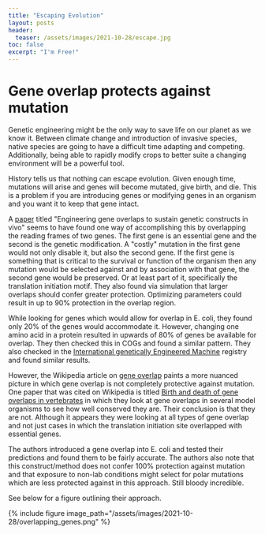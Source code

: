 ```yaml
---
title: "Escaping Evolution"
layout: posts
header:
  teaser: /assets/images/2021-10-28/escape.jpg
toc: false
excerpt: "I'm Free!"
---
```


# Gene overlap protects against mutation

Genetic engineering might be the only way to save life on our planet as we know it. Between climate change and introduction of invasive species, native species are going to have a difficult time adapting and competing. Additionally, being able to rapidly modify crops to better suite a changing environment will be a powerful tool. 

History tells us that nothing can escape evolution. Given enough time, mutations will arise and genes will become mutated, give birth, and die. This is a problem if you are introducing genes or modifying genes in an organism and you want it to keep that gene intact. 

A [paper](https://journals.plos.org/ploscompbiol/article?id=10.1371/journal.pcbi.1009475) titled "Engineering gene overlaps to sustain genetic constructs in vivo" seems to have found one way of accomplishing this by overlapping the reading frames of two genes. The first gene is an essential gene and the second is the genetic modification. A "costly" mutation in the first gene would not only disable it, but also the second gene. If the first gene is something that is critical to the survival or function of the organism then any mutation would be selected against and by association with that gene, the second gene would be preserved. Or at least part of it, specifically the translation initiation motif. They also found via simulation that larger overlaps should confer greater protection. Optimizing parameters could result in up to 90% protection in the overlap region. 

While looking for genes which would allow for overlap in E. coli, they found only 20% of the genes would accommodate it. However, changing one amino acid in a protein resulted in upwards of 80% of genes be available for overlap. They then checked this in COGs and found a similar pattern. They also checked in the [International genetically Engineered Machine](https://igem.org/Registry) registry and found similar results. 

However, the Wikipedia article on [gene overlap](https://en.wikipedia.org/wiki/Overlapping_gene) paints a more nuanced picture in which gene overlap is not completely protective against mutation. One paper that was cited on Wikipedia is titled [Birth and death of gene overlaps in vertebrates](https://www.ncbi.nlm.nih.gov/pmc/articles/PMC2151771/) in which they look at gene overlaps in several model organisms to see how well conserved they are. Their conclusion is that they are not. Although it appears they were looking at all types of gene overlap and not just cases in which the translation initiation site overlapped with essential genes.

The authors introduced a gene overlap into E. coli and tested their predictions and found them to be fairly accurate. The authors also note that this construct/method does not confer 100% protection against mutation and that exposure to non-lab conditions might select for polar mutations which are less protected against in this approach. Still bloody incredible. 

See below for a figure outlining their approach.

{% include figure image_path="/assets/images/2021-10-28/overlapping_genes.png" %}

